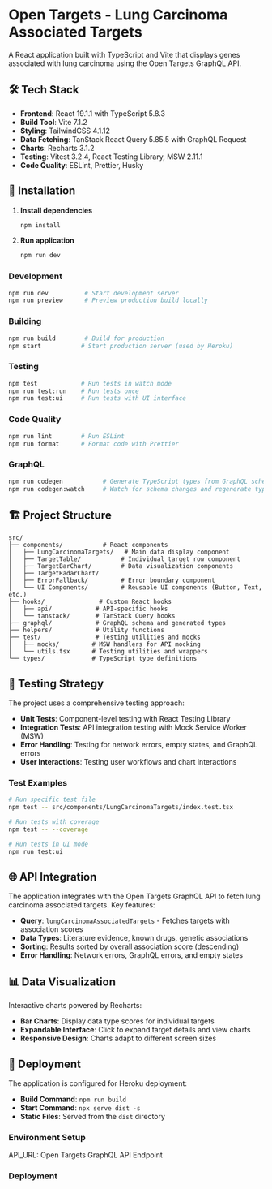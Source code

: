 # Open Targets - Lung Carcinoma Associated Targets

A React application built with TypeScript and Vite that displays genes associated with lung carcinoma using the Open Targets GraphQL API.

## 🛠️ Tech Stack

- **Frontend**: React 19.1.1 with TypeScript 5.8.3
- **Build Tool**: Vite 7.1.2
- **Styling**: TailwindCSS 4.1.12
- **Data Fetching**: TanStack React Query 5.85.5 with GraphQL Request
- **Charts**: Recharts 3.1.2
- **Testing**: Vitest 3.2.4, React Testing Library, MSW 2.11.1
- **Code Quality**: ESLint, Prettier, Husky

## 🔧 Installation

1. **Install dependencies**

   ```bash
   npm install
   ```

2. **Run application**
   ```bash
   npm run dev
   ```

### Development

```bash
npm run dev          # Start development server
npm run preview      # Preview production build locally
```

### Building

```bash
npm run build        # Build for production
npm start           # Start production server (used by Heroku)
```

### Testing

```bash
npm test            # Run tests in watch mode
npm run test:run    # Run tests once
npm run test:ui     # Run tests with UI interface
```

### Code Quality

```bash
npm run lint        # Run ESLint
npm run format      # Format code with Prettier
```

### GraphQL

```bash
npm run codegen           # Generate TypeScript types from GraphQL schema
npm run codegen:watch     # Watch for schema changes and regenerate types
```

## 🏗️ Project Structure

```
src/
├── components/           # React components
│   ├── LungCarcinomaTargets/   # Main data display component
│   ├── TargetTable/           # Individual target row component
│   ├── TargetBarChart/        # Data visualization components
│   ├── TargetRadarChart/
│   ├── ErrorFallback/         # Error boundary component
│   └── UI Components/         # Reusable UI components (Button, Text, etc.)
├── hooks/               # Custom React hooks
│   ├── api/            # API-specific hooks
│   └── tanstack/       # TanStack Query hooks
├── graphql/            # GraphQL schema and generated types
├── helpers/            # Utility functions
├── test/               # Testing utilities and mocks
│   ├── mocks/         # MSW handlers for API mocking
│   └── utils.tsx      # Testing utilities and wrappers
└── types/             # TypeScript type definitions
```

## 🧪 Testing Strategy

The project uses a comprehensive testing approach:

- **Unit Tests**: Component-level testing with React Testing Library
- **Integration Tests**: API integration testing with Mock Service Worker (MSW)
- **Error Handling**: Testing for network errors, empty states, and GraphQL errors
- **User Interactions**: Testing user workflows and chart interactions

### Test Examples

```bash
# Run specific test file
npm test -- src/components/LungCarcinomaTargets/index.test.tsx

# Run tests with coverage
npm test -- --coverage

# Run tests in UI mode
npm run test:ui
```

## 🌐 API Integration

The application integrates with the Open Targets GraphQL API to fetch lung carcinoma associated targets. Key features:

- **Query**: `lungCarcinomaAssociatedTargets` - Fetches targets with association scores
- **Data Types**: Literature evidence, known drugs, genetic associations
- **Sorting**: Results sorted by overall association score (descending)
- **Error Handling**: Network errors, GraphQL errors, and empty states

## 📊 Data Visualization

Interactive charts powered by Recharts:

- **Bar Charts**: Display data type scores for individual targets
- **Expandable Interface**: Click to expand target details and view charts
- **Responsive Design**: Charts adapt to different screen sizes

## 🚀 Deployment

The application is configured for Heroku deployment:

- **Build Command**: `npm run build`
- **Start Command**: `npx serve dist -s`
- **Static Files**: Served from the `dist` directory

### Environment Setup

API_URL: Open Targets GraphQL API Endpoint

### Deployment
